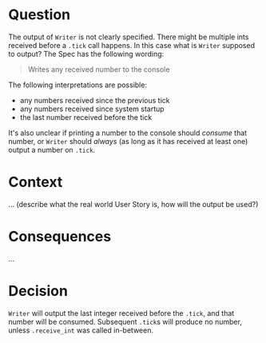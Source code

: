 # Question

The output of `Writer` is not clearly specified. There might be multiple ints received before a `.tick` call happens. In
this case what is `Writer` supposed to output? The Spec has the following wording:

> Writes any received number to the console

The following interpretations are possible:

- any numbers received since the previous tick
- any numbers received since system startup
- the last number received before the tick

It's also unclear if printing a number to the console should _consume_ that number, or `Writer` should _always_ (as long as it has received at least one) output a number on `.tick`.

# Context

... (describe what the real world User Story is, how will the output be used?)

# Consequences

...

# Decision

`Writer` will output the last integer received before the `.tick`, and that number will be consumed. Subsequent `.tick`s will produce no number, unless `.receive_int` was called in-between.
